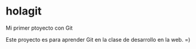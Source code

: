 # holagit
Mi primer ptoyecto con Git

Este proyecto es para aprender Git en la clase de desarrollo en la web. =)